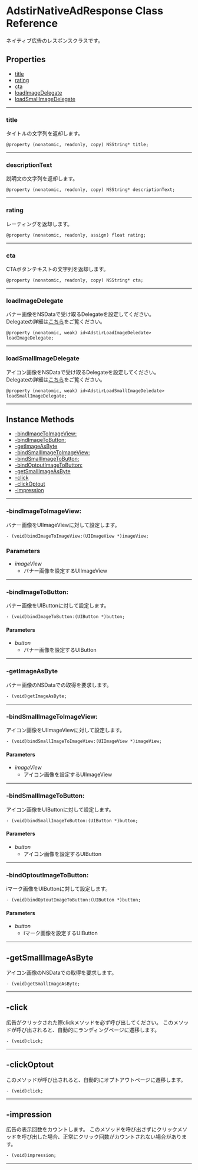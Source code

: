 # AdstirNativeAdResponse Class Reference

ネイティブ広告のレスポンスクラスです。

## Properties

* [title](#title)
* [rating](#rating)
* [cta](#cta)
* [loadImageDelegate](#loadimagedelegate)
* [loadSmallImageDelegate](#loadsmallimagedelegate)

***

### title

タイトルの文字列を返却します。
```objc
@property (nonatomic, readonly, copy) NSString* title;
```

***

### descriptionText
説明文の文字列を返却します。
```objc
@property (nonatomic, readonly, copy) NSString* descriptionText;
```

***

### rating
レーティングを返却します。
```objc
@property (nonatomic, readonly, assign) float rating;
```

***

### cta
CTAボタンテキストの文字列を返却します。
```objc
@property (nonatomic, readonly, copy) NSString* cta;
```

***


### loadImageDelegate
バナー画像をNSDataで受け取るDelegateを設定してください。  
Delegateの詳細は[こちら](AdstirLoadImageDeledate-Protocol-Reference.md)をご覧ください。

```objc
@property (nonatomic, weak) id<AdstirLoadImageDeledate> loadImageDelegate;
```

***

### loadSmallImageDelegate
アイコン画像をNSDataで受け取るDelegateを設定してください。   
Delegateの詳細は[こちら](AdstirLoadSmallImageDeledate-Protocol-Reference.md)をご覧ください。
```objc
@property (nonatomic, weak) id<AdstirLoadSmallImageDeledate> loadSmallImageDelegate;
```

***


## Instance Methods
* [-bindImageToImageView:](#-bindimagetoimageview)
* [-bindImageToButton:](#-bindimagetobutton)
* [-getImageAsByte](#-getimageasbyte)
* [-bindSmallImageToImageView:](#-bindsmallimagetoimageview)
* [-bindSmallImageToButton:](#-bindsmallimagetobutton)
* [-bindOptoutImageToButton:](#-bindoptoutimagetobutton)
* [-getSmallImageAsByte](#-getsmallimageasbyte)
* [-click](#-click)
* [-clickOptout](#-clickOptout)
* [-impression](#-impression)

***

### -bindImageToImageView:
バナー画像をUIImageViewに対して設定します。
```objc
- (void)bindImageToImageView:(UIImageView *)imageView;
```
### Parameters
* _imageView_
    * バナー画像を設定するUIImageView

***

### -bindImageToButton:
バナー画像をUIButtonに対して設定します。
```objc
- (void)bindImageToButton:(UIButton *)button;
```

#### Parameters
* _button_
    * バナー画像を設定するUIButton

*** 

### -getImageAsByte
バナー画像のNSDataでの取得を要求します。
```objc
- (void)getImageAsByte;
```

***

### -bindSmallImageToImageView:
アイコン画像をUIImageViewに対して設定します。
```objc
- (void)bindSmallImageToImageView:(UIImageView *)imageView;
```

#### Parameters
* _imageView_
    * アイコン画像を設定するUIImageView

***

### -bindSmallImageToButton:
アイコン画像をUIButtonに対して設定します。
```objc
- (void)bindSmallImageToButton:(UIButton *)button;
```

#### Parameters
* _button_
    * アイコン画像を設定するUIButton

*** 

### -bindOptoutImageToButton:
iマーク画像をUIButtonに対して設定します。
```objc
- (void)bindOptoutImageToButton:(UIButton *)button;
```
#### Parameters
* _button_
    * iマーク画像を設定するUIButton

*** 


## -getSmallImageAsByte
アイコン画像のNSDataでの取得を要求します。
```objc
- (void)getSmallImageAsByte;
```

*** 

## -click
広告がクリックされた際clickメソッドを必ず呼び出してください。
このメソッドが呼び出されると、自動的にランディングページに遷移します。
```objc
- (void)click;
```

***

## -clickOptout
このメソッドが呼び出されると、自動的にオプトアウトページに遷移します。
```objc
- (void)click;
```

***

## -impression
広告の表示回数をカウントします。
このメソッドを呼び出さずにクリックメソッドを呼び出した場合、正常にクリック回数がカウントされない場合があります。
```objc
- (void)impression;
```

***